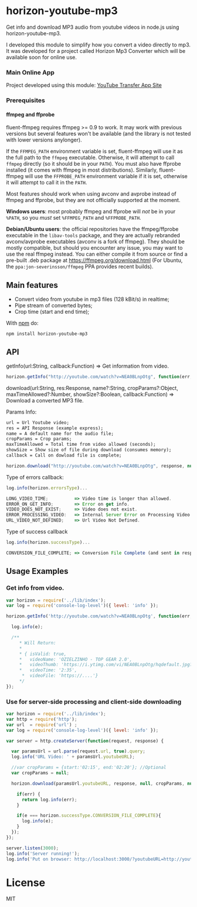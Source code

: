 # horizon-youtube-mp3

Get info and download MP3 audio from youtube videos in node.js using horizon-youtube-mp3.

I developed this module to simplify how you convert a video directly to mp3. It was developed for a project called Horizon Mp3 Converter which will be available soon for online use.

### Main Online App

Project developed using this module:
[YouTube Transfer App Site](http://www.youtubetransfer.com/)

### Prerequisites

#### ffmpeg and ffprobe

fluent-ffmpeg requires ffmpeg >= 0.9 to work.  It may work with previous versions but several features won't be available (and the library is not tested with lower versions anylonger).

If the `FFMPEG_PATH` environment variable is set, fluent-ffmpeg will use it as the full path to the `ffmpeg` executable.  Otherwise, it will attempt to call `ffmpeg` directly (so it should be in your `PATH`).  You must also have ffprobe installed (it comes with ffmpeg in most distributions).  Similarly, fluent-ffmpeg will use the `FFPROBE_PATH` environment variable if it is set, otherwise it will attempt to call it in the `PATH`.

Most features should work when using avconv and avprobe instead of ffmpeg and ffprobe, but they are not officially supported at the moment.

**Windows users**: most probably ffmpeg and ffprobe will _not_ be in your `%PATH`, so you _must_ set `%FFMPEG_PATH` and `%FFPROBE_PATH`.

**Debian/Ubuntu users**: the official repositories have the ffmpeg/ffprobe executable in the `libav-tools` package, and they are actually rebranded avconv/avprobe executables (avconv is a fork of ffmpeg).  They should be mostly compatible, but should you encounter any issue, you may want to use the real ffmpeg instead.  You can either compile it from source or find a pre-built .deb package at https://ffmpeg.org/download.html (For Ubuntu, the `ppa:jon-severinsson/ffmpeg` PPA provides recent builds).

## Main features

- Convert video from youtube in mp3 files (128 kBit/s) in realtime;
- Pipe stream of converted bytes;
- Crop time (start and end time);

With [npm](https://www.npmjs.com/) do:

```
npm install horizon-youtube-mp3
```

## API

getInfo(url:String, callback:Function) => Get information from video.
``` js
horizon.getInfo("http://youtube.com/watch?v=NEA0BLnpOtg", function(err, data){...});
```

download(url:String, res:Response, name?:String, cropParams?:Object, maxTimeAllowed?:Number, showSize?:Boolean, callback:Function) => Download a converted MP3 file.

Params Info:
``` txt
url = Url Youtube video;
res = API Response (example express);
name = A default name for the audio file;
cropParams = Crop params;
maxTimeAllowed = Total time from video allowed (seconds);
showSize = Show size of file during download (consumes memory);
callback = Call on dowload file is complete;
```

``` js
horizon.download("http://youtube.com/watch?v=NEA0BLnpOtg", response, null, {start:'02:15', end:'02:20'}, null, false, function(err, result){//On Conversion Complete});
```

Type of errors callback:
``` js
log.info(horizon.errorsType)...

LONG_VIDEO_TIME;          => Video time is longer than allowed.
ERROR_ON_GET_INFO;        => Error on get info.
VIDEO_DOES_NOT_EXIST;     => Video does not exist.
ERROR_PROCESSING_VIDEO:   => Internal Server Error on Processing Video.
URL_VIDEO_NOT_DEFINED;    => Url Video Not Defined.
```

Type of success callback
``` js
log.info(horizon.successType)...

CONVERSION_FILE_COMPLETE; => Conversion File Complete (and sent in response)
```

## Usage Examples
### Get info from video.

``` js
var horizon = require('../lib/index');
var log = require('console-log-level')({ level: 'info' });

horizon.getInfo('http://youtube.com/watch?v=NEA0BLnpOtg', function(err, e){

  log.info(e);

  /**
     * Will Return:
     *
     * { isValid: true,
     *   videoName: 'OZIELZINHO - TOP GEAR 2.0',
     *   videoThumb: 'https://i.ytimg.com/vi/NEA0BLnpOtg/hqdefault.jpg?custom=true&w=320&h=180&stc=true&jpg444=true&jpgq=90&sp=68&sigh=FoGsoudXCGPU-Fb6epRh1eIzVDs',
     *   videoTime: '2:35',
      *  videoFile: 'https://....'}
     */
});
```

### Use for server-side processing and client-side downloading

``` js
var horizon = require('../lib/index');
var http = require('http');
var url  = require('url') ;
var log = require('console-log-level')({ level: 'info' });

var server = http.createServer(function(request, response) {

  var paramsUrl = url.parse(request.url, true).query;
  log.info('URL Video: ' + paramsUrl.youtubeURL);

  //var cropParams = {start:'02:15', end:'02:20'}; //Optional
  var cropParams = null;

  horizon.download(paramsUrl.youtubeURL, response, null, cropParams, null, false, function(err, e){

    if(err) {
      return log.info(err);
    }

    if(e === horizon.successType.CONVERSION_FILE_COMPLETE){
      log.info(e);
    }
  });
});

server.listen(3000);
log.info('Server running!');
log.info('Put on browser: http://localhost:3000/?youtubeURL=http://youtube.com/watch?v=NEA0BLnpOtg');
```

# License
MIT
